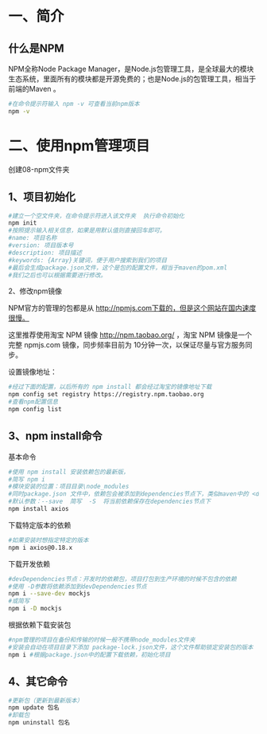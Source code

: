 # 一、简介 

## 什么是NPM

NPM全称Node Package Manager，是Node.js包管理工具，是全球最大的模块生态系统，里面所有的模块都是开源免费的；也是Node.js的包管理工具，相当于前端的Maven 。 

```bash
#在命令提示符输入 npm -v 可查看当前npm版本
npm -v
```

# 二、使用npm管理项目

创建08-npm文件夹

## 1、项目初始化 

```bash
#建立一个空文件夹，在命令提示符进入该文件夹  执行命令初始化
npm init
#按照提示输入相关信息，如果是用默认值则直接回车即可。
#name: 项目名称
#version: 项目版本号
#description: 项目描述
#keywords: {Array}关键词，便于用户搜索到我们的项目
#最后会生成package.json文件，这个是包的配置文件，相当于maven的pom.xml
#我们之后也可以根据需要进行修改。
```

 2、修改npm镜像

NPM官方的管理的包都是从 http://npmjs.com下载的，但是这个网站在国内速度很慢。

这里推荐使用淘宝 NPM 镜像 http://npm.taobao.org/ ，淘宝 NPM 镜像是一个完整 npmjs.com 镜像，同步频率目前为 10分钟一次，以保证尽量与官方服务同步。

设置镜像地址： 

```bash
#经过下面的配置，以后所有的 npm install 都会经过淘宝的镜像地址下载
npm config set registry https://registry.npm.taobao.org 
#查看npm配置信息
npm config list
```

## 3、npm install命令

基本命令

```bash
#使用 npm install 安装依赖包的最新版，
#简写 npm i
#模块安装的位置：项目目录\node_modules
#同时package.json 文件中，依赖包会被添加到dependencies节点下，类似maven中的 <dependencies>
#默认参数：--save  简写  -S  将当前依赖保存在dependencies节点下
npm install axios
```

下载特定版本的依赖 

```bash
#如果安装时想指定特定的版本
npm i axios@0.18.x
```

下载开发依赖 

```bash
#devDependencies节点：开发时的依赖包，项目打包到生产环境的时候不包含的依赖
#使用 -D参数将依赖添加到devDependencies节点
npm i --save-dev mockjs
#或简写
npm i -D mockjs
```

根据依赖下载安装包 

```bash
#npm管理的项目在备份和传输的时候一般不携带node_modules文件夹
#安装会自动在项目目录下添加 package-lock.json文件，这个文件帮助锁定安装包的版本
npm i #根据package.json中的配置下载依赖，初始化项目
```

## 4、其它命令 

```bash
#更新包（更新到最新版本）
npm update 包名
#卸载包
npm uninstall 包名
```

 